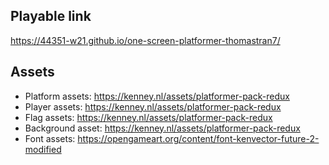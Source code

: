 ## Playable link
https://44351-w21.github.io/one-screen-platformer-thomastran7/

## Assets
- Platform assets: https://kenney.nl/assets/platformer-pack-redux
- Player assets: https://kenney.nl/assets/platformer-pack-redux
- Flag assets: https://kenney.nl/assets/platformer-pack-redux
- Background asset: https://kenney.nl/assets/platformer-pack-redux
- Font assets: https://opengameart.org/content/font-kenvector-future-2-modified

